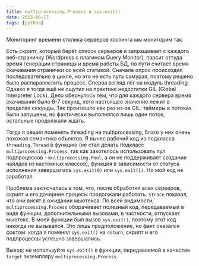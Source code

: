```yaml
---
title: multiprocessing.Process и sys.exit()
date: 2015-06-17
tags: [python]
---
```

Мониторинг времени отклика серверов хостинга мы мониторим так.

Есть скрипт, который берёт список серверов и запрашивает с каждого веб-страничку (Wordpress с плагином Query Monitor), парсит оттуда время генерации страницы и время работы БД, по пути считает время скачивания странички со всей статикой.
Сначала опрос происходил последовательно в цикле, но это не есть путь самурая, поэтому решено было распараллелить процесс.
Сперва взгляд лёг на модуль threading. Однако я тогда ещё не ощутил на практике недостатки GIL (Global Interpreter Lock). Дело обернулось тем, что для каждого сервера время скачивания было 6-7 секунд, хотя настоящее значение лежит в пределах секунды. Так произошло как раз из-за GIL: таймеры в потоках были запущены, но фактически выполнялся лишь один поток, остальные продолжали ждать.

Тогда я решил поменять threading на multiprocessing, благо у них очень похожая семантика объектов.
Я вынес рабочий код из подкласса `threading.Thread` в функцию (не стал делать подкласс `multiprocessing.Process`, так как захотелось использовать пул подпроцессов - `multiprocessing.Pool`, а он не поддерживает создание чайлдов из кастомных классов), функция в зависимости от статуса исполнения завершалась `sys.exit(0)` или `sys.exit(1)`. Но мой код не заработал.

Проблема заключалась в том, что, после обработки всех серверов, скрипт и его дочерние процесы продолжали работать. `strace` показал, что они висят в ожидании мьютекса. По всей видимости, `multiprocessing.Process` оборачивает полезный код, передаваемый в виде функции, дополнительными вызовами, в частности, отпускает мьютекс. В моей функции был вызов `sys.exit()`, поэтому этот код никогда не вызывался. Это лишь предположение, но факт оказался фактом: когда я поменял `sys.exit()` на `return`, скрипт и его подпроцессы успешно завершались.

Вывод: не используйте `sys.exit()` в функции, передаваемой в качестве `target` экземпляру `multiprocessing.Process`.
